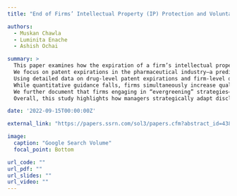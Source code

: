 ```yaml
---
title: "End of Firms’ Intellectual Property (IP) Protection and Voluntary Disclosures"

authors:
  - Muskan Chawla
  - Luminita Enache
  - Ashish Ochai

summary: >
  This paper examines how the expiration of a firm’s intellectual property protection influences its voluntary disclosure strategy.
  We focus on patent expirations in the pharmaceutical industry—a predictable yet adverse event that imposes significant revenue risk.
  Using detailed data on drug-level patent expirations and firm-level disclosures, we find that firms reduce the issuance of quantitative guidance in the quarters surrounding patent expiration.
  While quantitative guidance falls, firms simultaneously increase qualitative disclosures during earnings calls, especially discussions around innovation pipelines and expiration-related challenges.
  We further document that firms engaging in “evergreening” strategies—efforts to extend exclusivity through secondary patents—are less likely to discuss expirations directly, suggesting a substitution between real strategic actions and disclosure.
  Overall, this study highlights how managers strategically adapt disclosure practices to navigate market-anticipated adverse events.

date: '2022-09-15T00:00:00Z'

external_link: "https://papers.ssrn.com/sol3/papers.cfm?abstract_id=4384704"

image:
  caption: "Google Search Volume"
  focal_point: Bottom

url_code: ""
url_pdf: ""
url_slides: ""
url_video: ""
---
```

